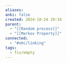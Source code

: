 ```yaml
---
aliases: 
anki: false
created: 2024-10-24 19:34
parent:
  - "[[Random process]]"
  - "[[Markov Property]]"
connected:
  - "#обс/linking"
tags:
  - fix/empty
---
```

